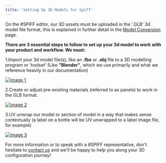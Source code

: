 ```yaml
---
title: 'Setting Up 3D Models for Spiff'
---
```


On the #SPIFF editor, our 3D assets must be uploaded in the '.GLB' 3d model file format, this is explained in further detail in the [Model Conversion](https://help.spiff.com.au/setting-up-3d-models-for-spiff/converting-a-3d-model-to-glb ) page.

**There are 3 essential steps to follow to set up your 3d model to work with your product and workflow. We must:**

1.Import your 3d model file(s), like an **.fbx** or **.obj** file to a 3D modelling program or 'toolset' (Like **"Blender"**, which we use primarily and what we reference heavily in our documentation)

[![image 1]()](https://help.spiff.com.au/setting-up-3d-models-for-spiff/converting-a-3d-model-to-glb )

2.Create or adjust pre-existing materials (referred to as panels) to work in the GLB format.

[![image 2]()](https://help.spiff.com.au/setting-up-3d-models-for-spiff/setting-up-materials-for-glb-file-exports-from-blender )

3.UV unwrap our model or section of model in a way that makes sense contextually (a label on a bottle will be UV unwrapped to a label image file, for example)

[![image 3]()](https://help.spiff.com.au/setting-up-3d-models-for-spiff/uv-mapping-unwrapping-mesh-in-blender  )


For more information or to speak with a #SPIFF representative, don't hesitate to [contact us](https://spiff3d.com/contact-us/) and we'll be happy to help you along your 3D configuration journey!

